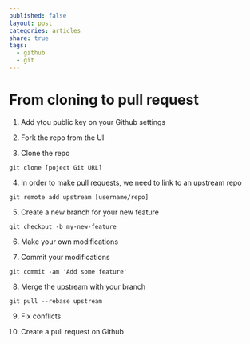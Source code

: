 ```yaml
---
published: false
layout: post
categories: articles
share: true
tags:
  - github
  - git
---
```

# From cloning to pull request

1. Add ytou public key on your Github settings

2. Fork the repo from the UI

3. Clone the repo  
```shell
git clone [poject Git URL]
```
4. In order to make pull requests, we need to link to an upstream repo
```shell
git remote add upstream [username/repo]
```
5. Create a new branch for your new feature 
```shell
git checkout -b my-new-feature
```
6. Make your own modifications

7. Commit your modifications 
```shell
git commit -am 'Add some feature'
```
8. Merge the upstream with your branch 
```shell
git pull --rebase upstream
```
9. Fix conflicts 

10. Create a pull request on Github